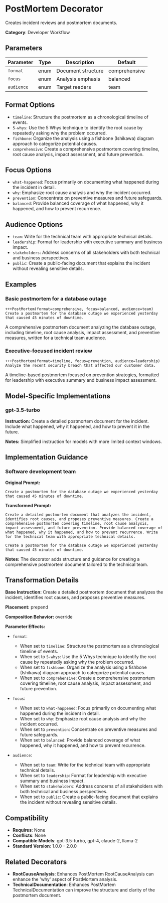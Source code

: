 # PostMortem Decorator

Creates incident reviews and postmortem documents.

**Category**: Developer Workflow

## Parameters

| Parameter | Type | Description | Default |
|-----------|------|-------------|--------|
| `format` | enum | Document structure | comprehensive |
| `focus` | enum | Analysis emphasis | balanced |
| `audience` | enum | Target readers | team |

## Format Options

- `timeline`: Structure the postmortem as a chronological timeline of events.
- `5-whys`: Use the 5 Whys technique to identify the root cause by repeatedly asking why the problem occurred.
- `fishbone`: Organize the analysis using a fishbone (Ishikawa) diagram approach to categorize potential causes.
- `comprehensive`: Create a comprehensive postmortem covering timeline, root cause analysis, impact assessment, and future prevention.

## Focus Options

- `what-happened`: Focus primarily on documenting what happened during the incident in detail.
- `why`: Emphasize root cause analysis and why the incident occurred.
- `prevention`: Concentrate on preventive measures and future safeguards.
- `balanced`: Provide balanced coverage of what happened, why it happened, and how to prevent recurrence.

## Audience Options

- `team`: Write for the technical team with appropriate technical details.
- `leadership`: Format for leadership with executive summary and business impact.
- `stakeholders`: Address concerns of all stakeholders with both technical and business perspectives.
- `public`: Create a public-facing document that explains the incident without revealing sensitive details.

## Examples

### Basic postmortem for a database outage

```
+++PostMortem(format=comprehensive, focus=balanced, audience=team)
Create a postmortem for the database outage we experienced yesterday that caused 45 minutes of downtime.
```

A comprehensive postmortem document analyzing the database outage, including timeline, root cause analysis, impact assessment, and preventive measures, written for a technical team audience.

### Executive-focused incident review

```
+++PostMortem(format=timeline, focus=prevention, audience=leadership)
Analyze the recent security breach that affected our customer data.
```

A timeline-based postmortem focused on prevention strategies, formatted for leadership with executive summary and business impact assessment.

## Model-Specific Implementations

### gpt-3.5-turbo

**Instruction:** Create a detailed postmortem document for the incident. Include what happened, why it happened, and how to prevent it in the future.

**Notes:** Simplified instruction for models with more limited context windows.


## Implementation Guidance

### Software development team

**Original Prompt:**
```
Create a postmortem for the database outage we experienced yesterday that caused 45 minutes of downtime.
```

**Transformed Prompt:**
```
Create a detailed postmortem document that analyzes the incident, identifies root causes, and proposes preventive measures. Create a comprehensive postmortem covering timeline, root cause analysis, impact assessment, and future prevention. Provide balanced coverage of what happened, why it happened, and how to prevent recurrence. Write for the technical team with appropriate technical details.

Create a postmortem for the database outage we experienced yesterday that caused 45 minutes of downtime.
```

**Notes:** The decorator adds structure and guidance for creating a comprehensive postmortem document tailored to the technical team.

## Transformation Details

**Base Instruction:** Create a detailed postmortem document that analyzes the incident, identifies root causes, and proposes preventive measures.

**Placement:** prepend

**Composition Behavior:** override

**Parameter Effects:**

- `format`:
  - When set to `timeline`: Structure the postmortem as a chronological timeline of events.
  - When set to `5-whys`: Use the 5 Whys technique to identify the root cause by repeatedly asking why the problem occurred.
  - When set to `fishbone`: Organize the analysis using a fishbone (Ishikawa) diagram approach to categorize potential causes.
  - When set to `comprehensive`: Create a comprehensive postmortem covering timeline, root cause analysis, impact assessment, and future prevention.

- `focus`:
  - When set to `what-happened`: Focus primarily on documenting what happened during the incident in detail.
  - When set to `why`: Emphasize root cause analysis and why the incident occurred.
  - When set to `prevention`: Concentrate on preventive measures and future safeguards.
  - When set to `balanced`: Provide balanced coverage of what happened, why it happened, and how to prevent recurrence.

- `audience`:
  - When set to `team`: Write for the technical team with appropriate technical details.
  - When set to `leadership`: Format for leadership with executive summary and business impact.
  - When set to `stakeholders`: Address concerns of all stakeholders with both technical and business perspectives.
  - When set to `public`: Create a public-facing document that explains the incident without revealing sensitive details.

## Compatibility

- **Requires**: None
- **Conflicts**: None
- **Compatible Models**: gpt-3.5-turbo, gpt-4, claude-2, llama-2
- **Standard Version**: 1.0.0 - 2.0.0

## Related Decorators

- **RootCauseAnalysis**: Enhances PostMortem RootCauseAnalysis can enhance the 'why' aspect of PostMortem analysis.
- **TechnicalDocumentation**: Enhances PostMortem TechnicalDocumentation can improve the structure and clarity of the postmortem document.
